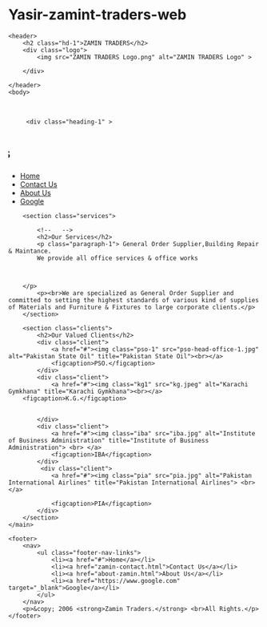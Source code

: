 # Yasir-zamint-traders-web

<!DOCTYPE html>
<html lang="en">
<head>
    <meta charset="UTF-8">
    <meta name="viewport" content="width=device-width, initial-scale=1.0">
    <link rel="stylesheet" href="zamin-home.css">
    <title>ZAMIN TRADERS</title>
    <link rel="icon" type="image/logo-icon" href="ZAMIN TRADERS Logo.png">
    
</head>

    <header>
        <h2 class="hd-1">ZAMIN TRADERS</h2>
        <div class="logo">
            <img src="ZAMIN TRADERS Logo.png" alt="ZAMIN TRADERS Logo" >
           
        </div>
        
    </header>
    <body>
<!--  JS -->
<br>



<div id="clockdate">
  <div class="clockdate-wrapper">
    <div id="clock"></div>
    <div id="date"></div>
  </div>
</div>

<script type="text/javascript" src="time-date.js" > </script>
<!-- End JS-->

<!-- Data and time with JS  -->

         <div class="heading-1" >
<h1 > <marquee direction="right" scrollamount="10">Welcome To Zamin Traders </marquee></h1>
</div>
        <!-- Navigation Bar-->
        <div class="home-nav">
        <nav class="home-navbar">
            <ul class="nav-links">
                <li><a href="#" class="hm">Home</a></li>
                <li><a href="zamin-contact.html">Contact Us</a></li>
                <li><a href="about-zamin.html">About Us</a></li>
                <li><a href="https://www.google.com" target="_blank">Google</a></li>
            </ul>
        </nav>
        </div>
        <!--  Clients -->
    <main>
       
        <section class="services">

            <!--   -->
            <h2>Our Services</h2>
            <p class="paragraph-1"> General Order Supplier,Building Repair & Maintance. 
            We provide all office services & office works

            

        </p>
            <p><br>We are specialized as General Order Supplier and committed to setting the highest standards of various kind of supplies of Materials and Furniture & Fixtures to large corporate clients.</p>
        </section>
<!--   -->
        <section class="clients">
            <h2>Our Valued Clients</h2>
            <div class="client">
                <a href="#"><img class="pso-1" src="pso-head-office-1.jpg" alt="Pakistan State Oil" title="Pakistan State Oil"><br></a>
                <figcaption>PSO.</figcaption>
            </div>
            <div class="client">
                <a href="#"><img class="kg1" src="kg.jpeg" alt="Karachi Gymkhana" title="Karachi Gymkhana"><br></a>
        <figcaption>K.G.</figcaption>


            </div>
            <div class="client">
                <a href="#"><img class="iba" src="iba.jpg" alt="Institute of Business Administration" title="Institute of Business Administration"> <br> </a>
                <figcaption>IBA</figcaption>
            </div>
             <div class="client">
                <a href="#"><img class="pia" src="pia.jpg" alt="Pakistan International Airlines" title="Pakistan International Airlines"> <br> </a>

                <figcaption>PIA</figcaption>
            </div>
        </section>
    </main>

<!-- Footer  -->
    <footer>
        <nav>
            <ul class="footer-nav-links">
                <li><a href="#">Home</a></li>
                <li><a href="zamin-contact.html">Contact Us</a></li>
                <li><a href="about-zamin.html">About Us</a></li>
                <li><a href="https://www.google.com" target="_blank">Google</a></li>
            </ul>
        </nav>
        <p>&copy; 2006 <strong>Zamin Traders.</strong> <br>All Rights.</p>
    </footer>
</body>
</html>

